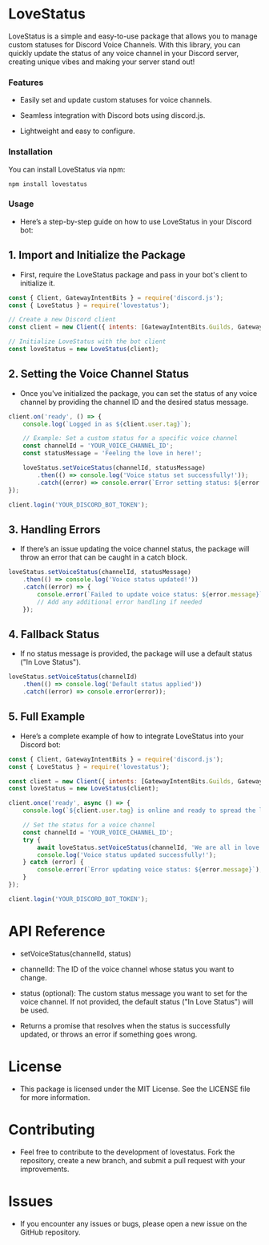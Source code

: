 
# LoveStatus

LoveStatus is a simple and easy-to-use package that allows you to manage custom statuses for Discord Voice Channels. With this library, you can quickly update the status of any voice channel in your Discord server, creating unique vibes and making your server stand out!

### Features

- Easily set and update custom statuses for voice channels.

- Seamless integration with Discord bots using discord.js.

- Lightweight and easy to configure.


### Installation

You can install LoveStatus via npm:
```
npm install lovestatus
```
### Usage

- Here’s a step-by-step guide on how to use LoveStatus in your Discord bot:

## 1. Import and Initialize the Package

- First, require the LoveStatus package and pass in your bot's client to initialize it.
```javascript
const { Client, GatewayIntentBits } = require('discord.js');
const { LoveStatus } = require('lovestatus');

// Create a new Discord client
const client = new Client({ intents: [GatewayIntentBits.Guilds, GatewayIntentBits.GuildVoiceStates] });

// Initialize LoveStatus with the bot client
const loveStatus = new LoveStatus(client);
```
## 2. Setting the Voice Channel Status

- Once you've initialized the package, you can set the status of any voice channel by providing the channel ID and the desired status message.
```javascript
client.on('ready', () => {
    console.log(`Logged in as ${client.user.tag}`);

    // Example: Set a custom status for a specific voice channel
    const channelId = 'YOUR_VOICE_CHANNEL_ID';
    const statusMessage = 'Feeling the love in here!';

    loveStatus.setVoiceStatus(channelId, statusMessage)
        .then(() => console.log('Voice status set successfully!'));
        .catch((error) => console.error(`Error setting status: ${error.message}`));
});

client.login('YOUR_DISCORD_BOT_TOKEN');
```
## 3. Handling Errors

- If there’s an issue updating the voice channel status, the package will throw an error that can be caught in a catch block.

```javascript
loveStatus.setVoiceStatus(channelId, statusMessage)
    .then(() => console.log('Voice status updated!'))
    .catch((error) => {
        console.error(`Failed to update voice status: ${error.message}`);
        // Add any additional error handling if needed
    });
```
## 4. Fallback Status

- If no status message is provided, the package will use a default status ("In Love Status").
```javascript
loveStatus.setVoiceStatus(channelId)
    .then(() => console.log('Default status applied'))
    .catch((error) => console.error(error));
```
## 5. Full Example

- Here’s a complete example of how to integrate LoveStatus into your Discord bot:

```javascript 
const { Client, GatewayIntentBits } = require('discord.js');
const { LoveStatus } = require('lovestatus');

const client = new Client({ intents: [GatewayIntentBits.Guilds, GatewayIntentBits.GuildVoiceStates] });
const loveStatus = new LoveStatus(client);

client.once('ready', async () => {
    console.log(`${client.user.tag} is online and ready to spread the love!`);

    // Set the status for a voice channel
    const channelId = 'YOUR_VOICE_CHANNEL_ID';
    try {
        await loveStatus.setVoiceStatus(channelId, 'We are all in love!');
        console.log('Voice status updated successfully!');
    } catch (error) {
        console.error(`Error updating voice status: ${error.message}`);
    }
});

client.login('YOUR_DISCORD_BOT_TOKEN');
```

# API Reference

- setVoiceStatus(channelId, status)

- channelId: The ID of the voice channel whose status you want to change.

- status (optional): The custom status message you want to set for the voice channel. If not provided, the default status ("In Love Status") will be used.


- Returns a promise that resolves when the status is successfully updated, or throws an error if something goes wrong.

# License

- This package is licensed under the MIT License. See the LICENSE file for more information.

# Contributing

- Feel free to contribute to the development of lovestatus. Fork the repository, create a new branch, and submit a pull request with your improvements.

# Issues

- If you encounter any issues or bugs, please open a new issue on the GitHub repository.